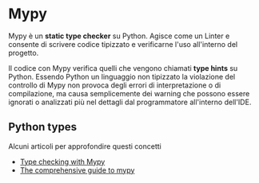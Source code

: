 # Mypy

Mypy è un **static type checker** su Python. Agisce come un Linter e consente di scrivere codice tipizzato e verificarne l'uso all'interno del progetto.

Il codice con Mypy verifica quelli che vengono chiamati **type hints** su Python. Essendo Python un linguaggio non tipizzato la violazione del controllo di Mypy non provoca degli errori di interpretazione o di compilazione, ma causa semplicemente dei warning che possono essere ignorati o analizzati più nel dettagli dal programmatore all'interno dell'IDE.

## Python types

Alcuni articoli per approfondire questi concetti

- [Type checking with Mypy](https://realpython.com/lessons/type-checking-mypy/)
- [The comprehensive guide to mypy](https://tushar.lol/post/mypy-guide/)
